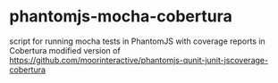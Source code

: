 phantomjs-mocha-cobertura
=========================

script for running mocha tests in PhantomJS with coverage reports in Cobertura
modified version of https://github.com/moorinteractive/phantomjs-qunit-junit-jscoverage-cobertura